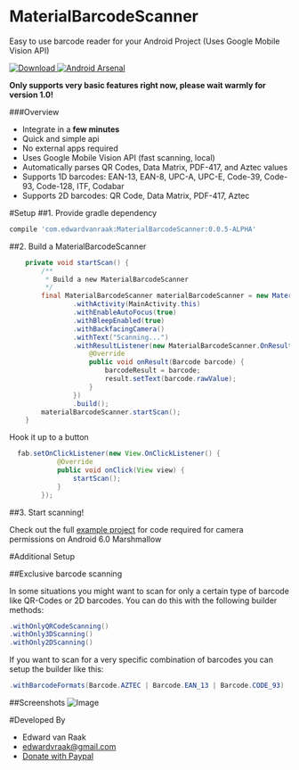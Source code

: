 # MaterialBarcodeScanner
Easy to use barcode reader for your Android Project (Uses Google Mobile Vision API)

[ ![Download](https://api.bintray.com/packages/edwardvraak/maven/MaterialBarcodeScanner/images/download.svg) ](https://bintray.com/edwardvraak/maven/MaterialBarcodeScanner/_latestVersion)
[![Android Arsenal](https://img.shields.io/badge/Android%20Arsenal-MaterialBarcodeScanner-brightgreen.svg?style=flat)](http://android-arsenal.com/details/1/3439)



**Only supports very basic features right now, please wait warmly for version 1.0!**

###Overview
- Integrate in a **few minutes**
- Quick and simple api
- No external apps required
- Uses Google Mobile Vision API (fast scanning, local)
- Automatically parses QR Codes, Data Matrix, PDF-417, and Aztec values
- Supports 1D barcodes: EAN-13, EAN-8, UPC-A, UPC-E, Code-39, Code-93, Code-128, ITF, Codabar
- Supports 2D barcodes: QR Code, Data Matrix, PDF-417, Aztec

#Setup
##1. Provide gradle dependency

```gradle
compile 'com.edwardvanraak:MaterialBarcodeScanner:0.0.5-ALPHA'
```

##2. Build a MaterialBarcodeScanner

```java
    private void startScan() {
        /**
         * Build a new MaterialBarcodeScanner
         */
        final MaterialBarcodeScanner materialBarcodeScanner = new MaterialBarcodeScannerBuilder()
                .withActivity(MainActivity.this)
                .withEnableAutoFocus(true)
                .withBleepEnabled(true)
                .withBackfacingCamera()
                .withText("Scanning...")
                .withResultListener(new MaterialBarcodeScanner.OnResultListener() {
                    @Override
                    public void onResult(Barcode barcode) {
                        barcodeResult = barcode;
                        result.setText(barcode.rawValue);
                    }
                })
                .build();
        materialBarcodeScanner.startScan();
    }

 ```
 
 Hook it up to a button
 
```java
  fab.setOnClickListener(new View.OnClickListener() {
            @Override
            public void onClick(View view) {
                startScan();
            }
        });
 ```
 
##3. Start scanning!

Check out the full [example project](https://github.com/EdwardvanRaak/MaterialBarcodeScanner/blob/master/app/src/main/java/com/edwardvanraak/materialbarcodescannerexample/MainActivity.java) for code required for camera permissions on Android 6.0 Marshmallow

#Additional Setup

##Exclusive barcode scanning

In some situations you might want to scan for only a certain type of barcode like QR-Codes or 2D barcodes. You can do this with the following builder methods:

```java
.withOnlyQRCodeScanning()
.withOnly3DScanning()
.withOnly2DScanning()
```
If you want to scan for a very specific combination of barcodes you can setup the builder like this:
```java
.withBarcodeFormats(Barcode.AZTEC | Barcode.EAN_13 | Barcode.CODE_93)
```

##Screenshots
![Image](https://raw.githubusercontent.com/EdwardvanRaak/MaterialBarcodeScanner/master/DEV/screens/screenshot1.png)

#Developed By

* Edward van Raak
 * edwardvraak@gmail.com
 * [Donate with Paypal](https://www.paypal.me/EdwardvanRaak)

